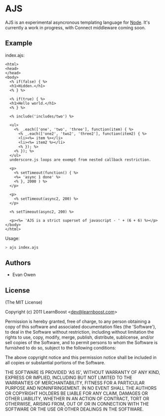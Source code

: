 
# AJS

 AJS is an experimental asyncronous templating language for [Node](http://nodejs.org).
 It's currently a work in progress, with Connect middleware coming soon.

## Example

index.ajs:

```` ejs
<html>
<head>
</head>
<body>
  <% if(false) { %>
  <h1>Hidden.</h1>
  <% } %>

  <% if(true) { %>
  <h1>Hello world.</h1>
  <% } %>

  <% include('includes/two') %>

  <ul>
    <% _.each(['one', 'two', 'three'], function(item) { %>
      <% _.each(['one2', 'two2', 'three2'], function(item2) { %>
      <li><%= item %></li>
      <li><%= item2 %></li>
      <% }); %>
    <% }); %>
  </ul>
  underscore.js loops are exempt from nested callback restriction.
  
  <p>
    <% setTimeout(function() { %>
    <%= 'async 1 done' %>
    <% }, 2000 ) %>
  </p>
  
  <p>
    <% setTimeout(async2, 200) %>
  </p>

  <% setTimeout(async2, 200) %>
  
  <p><%= 'AJS is a strict superset of javascript - ' + (6 + 6) %></p>
</body>
</html>
````

Usage:

```` bash
> ajs index.ajs
````

    
    
## Authors

  * Evan Owen

## License 

(The MIT License)

Copyright (c) 2011 LearnBoost &lt;dev@learnboost.com&gt;

Permission is hereby granted, free of charge, to any person obtaining
a copy of this software and associated documentation files (the
'Software'), to deal in the Software without restriction, including
without limitation the rights to use, copy, modify, merge, publish,
distribute, sublicense, and/or sell copies of the Software, and to
permit persons to whom the Software is furnished to do so, subject to
the following conditions:

The above copyright notice and this permission notice shall be
included in all copies or substantial portions of the Software.

THE SOFTWARE IS PROVIDED 'AS IS', WITHOUT WARRANTY OF ANY KIND,
EXPRESS OR IMPLIED, INCLUDING BUT NOT LIMITED TO THE WARRANTIES OF
MERCHANTABILITY, FITNESS FOR A PARTICULAR PURPOSE AND NONINFRINGEMENT.
IN NO EVENT SHALL THE AUTHORS OR COPYRIGHT HOLDERS BE LIABLE FOR ANY
CLAIM, DAMAGES OR OTHER LIABILITY, WHETHER IN AN ACTION OF CONTRACT,
TORT OR OTHERWISE, ARISING FROM, OUT OF OR IN CONNECTION WITH THE
SOFTWARE OR THE USE OR OTHER DEALINGS IN THE SOFTWARE.